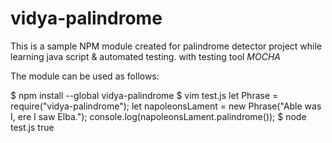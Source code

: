 # vidya-palindrome
This is a sample NPM module created for palindrome detector project while learning java script & automated testing.
with testing tool *MOCHA*

The module can be used as follows:

$ npm install --global vidya-palindrome
$ vim test.js
let Phrase = require("vidya-palindrome");
let napoleonsLament = new Phrase("Able was I, ere I saw Elba.");
console.log(napoleonsLament.palindrome());
$ node test.js
true
